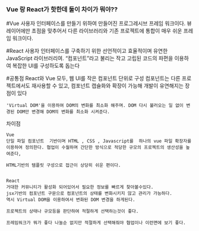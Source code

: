 ### Vue 랑 React가 핫한데 둘이 차이가 뭐야??

#Vue
사용자 인터페이스를 만들기 위하여 만들어진 프로그레시브 프레임 워크이다.
뷰 레이어에만 초점을 맞추어서 다른 라이브러리와 기존 프로젝트에 통합이 매우 쉬운 프레임 워크이다.

#React
사용자 인터페이스를 구축하기 위한 선언적이고 효율적이며 유연한 JavaScript 라이브러리여.
“컴포넌트”라고 불리는 작고 고립된 코드의 파편을 이용하여 복잡한 UI를 구성하도록 돕는다

#공통점
React와 Vue 모두, 웹 UI를 작은 컴포넌트 단위로 구성
컴포넌트는 다른 프로젝트에서도 재사용할 수 있고, 컴포넌트 캡슐화와 확장이 가능해 개발이 유연해지는 장점이 있다

    'Virtual DOM'을 이용하여 DOM의 변화를 최소화 해주며. DOM 다시 불러오는 일 없이 변경된 DOM만 변경해 DOM의 변화를 최소화 시켜준다.

차이점

    Vue
    단일 파일 컴포넌트  기반이며 HTML , CSS , Javascript를  하나의 vue 파일 확장자를 이용하여 정의한다. 협업이 수월하며 간단한 방식으로 적당한 규모의 프로젝트의 생산성을 높여준다,

    HTML기반의 템플릿 구성으로 접근이 상당히 쉬운 편이다.


    React
    거대한 커뮤니티가 활성화 되어있어서 필요한 정보를 빠르게 찾아볼수있다.
    jsx기반의 컴포넌트 구문으로 컴포넌트의 상태를 변화시키지 않고 관리가 가능하다.
    역시 Virtual DOM을 이용하여서 변화된 DOM 변경을 하게된다.

    프로젝트의 상태나 규모등을 판단하여 적절하게 선택하는것이 좋다.

    프레임워크가 뭐가 좋다 나눌순 없지만 적절하게 선택해줘야 협업이나 이런면에 보기 좋다.
